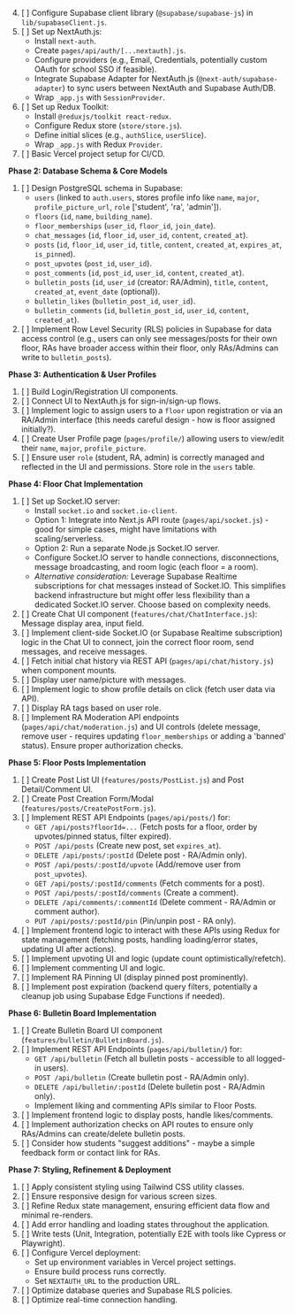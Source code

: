 4.  [ ] Configure Supabase client library (`@supabase/supabase-js`) in `lib/supabaseClient.js`.
5.  [ ] Set up NextAuth.js:
    - Install `next-auth`.
    - Create `pages/api/auth/[...nextauth].js`.
    - Configure providers (e.g., Email, Credentials, potentially custom OAuth for school SSO if feasible).
    - Integrate Supabase Adapter for NextAuth.js (`@next-auth/supabase-adapter`) to sync users between NextAuth and Supabase Auth/DB.
    - Wrap `_app.js` with `SessionProvider`.
6.  [ ] Set up Redux Toolkit:
    - Install `@reduxjs/toolkit react-redux`.
    - Configure Redux store (`store/store.js`).
    - Define initial slices (e.g., `authSlice`, `userSlice`).
    - Wrap `_app.js` with Redux `Provider`.
7.  [ ] Basic Vercel project setup for CI/CD.

**Phase 2: Database Schema & Core Models**

1.  [ ] Design PostgreSQL schema in Supabase:
    - `users` (linked to `auth.users`, stores profile info like `name`, `major`, `profile_picture_url`, `role` ['student', 'ra', 'admin']).
    - `floors` (`id`, `name`, `building_name`).
    - `floor_memberships` (`user_id`, `floor_id`, `join_date`).
    - `chat_messages` (`id`, `floor_id`, `user_id`, `content`, `created_at`).
    - `posts` (`id`, `floor_id`, `user_id`, `title`, `content`, `created_at`, `expires_at`, `is_pinned`).
    - `post_upvotes` (`post_id`, `user_id`).
    - `post_comments` (`id`, `post_id`, `user_id`, `content`, `created_at`).
    - `bulletin_posts` (`id`, `user_id` (creator: RA/Admin), `title`, `content`, `created_at`, `event_date` (optional)).
    - `bulletin_likes` (`bulletin_post_id`, `user_id`).
    - `bulletin_comments` (`id`, `bulletin_post_id`, `user_id`, `content`, `created_at`).
2.  [ ] Implement Row Level Security (RLS) policies in Supabase for data access control (e.g., users can only see messages/posts for their own floor, RAs have broader access within their floor, only RAs/Admins can write to `bulletin_posts`).

**Phase 3: Authentication & User Profiles**

1.  [ ] Build Login/Registration UI components.
2.  [ ] Connect UI to NextAuth.js for sign-in/sign-up flows.
3.  [ ] Implement logic to assign users to a `floor` upon registration or via an RA/Admin interface (this needs careful design - how is floor assigned initially?).
4.  [ ] Create User Profile page (`pages/profile/`) allowing users to view/edit their `name`, `major`, `profile_picture`.
5.  [ ] Ensure user `role` (student, RA, admin) is correctly managed and reflected in the UI and permissions. Store role in the `users` table.

**Phase 4: Floor Chat Implementation**

1.  [ ] Set up Socket.IO server:
    - Install `socket.io` and `socket.io-client`.
    - Option 1: Integrate into Next.js API route (`pages/api/socket.js`) - good for simple cases, might have limitations with scaling/serverless.
    - Option 2: Run a separate Node.js Socket.IO server.
    - Configure Socket.IO server to handle connections, disconnections, message broadcasting, and room logic (each floor = a room).
    - _Alternative consideration:_ Leverage Supabase Realtime subscriptions for chat messages instead of Socket.IO. This simplifies backend infrastructure but might offer less flexibility than a dedicated Socket.IO server. Choose based on complexity needs.
2.  [ ] Create Chat UI component (`features/chat/ChatInterface.js`): Message display area, input field.
3.  [ ] Implement client-side Socket.IO (or Supabase Realtime subscription) logic in the Chat UI to connect, join the correct floor room, send messages, and receive messages.
4.  [ ] Fetch initial chat history via REST API (`pages/api/chat/history.js`) when component mounts.
5.  [ ] Display user name/picture with messages.
6.  [ ] Implement logic to show profile details on click (fetch user data via API).
7.  [ ] Display RA tags based on user role.
8.  [ ] Implement RA Moderation API endpoints (`pages/api/chat/moderation.js`) and UI controls (delete message, remove user - requires updating `floor_memberships` or adding a 'banned' status). Ensure proper authorization checks.

**Phase 5: Floor Posts Implementation**

1.  [ ] Create Post List UI (`features/posts/PostList.js`) and Post Detail/Comment UI.
2.  [ ] Create Post Creation Form/Modal (`features/posts/CreatePostForm.js`).
3.  [ ] Implement REST API Endpoints (`pages/api/posts/`) for:
    - `GET /api/posts?floorId=...` (Fetch posts for a floor, order by upvotes/pinned status, filter expired).
    - `POST /api/posts` (Create new post, set `expires_at`).
    - `DELETE /api/posts/:postId` (Delete post - RA/Admin only).
    - `POST /api/posts/:postId/upvote` (Add/remove user from `post_upvotes`).
    - `GET /api/posts/:postId/comments` (Fetch comments for a post).
    - `POST /api/posts/:postId/comments` (Create a comment).
    - `DELETE /api/comments/:commentId` (Delete comment - RA/Admin or comment author).
    - `PUT /api/posts/:postId/pin` (Pin/unpin post - RA only).
4.  [ ] Implement frontend logic to interact with these APIs using Redux for state management (fetching posts, handling loading/error states, updating UI after actions).
5.  [ ] Implement upvoting UI and logic (update count optimistically/refetch).
6.  [ ] Implement commenting UI and logic.
7.  [ ] Implement RA Pinning UI (display pinned post prominently).
8.  [ ] Implement post expiration (backend query filters, potentially a cleanup job using Supabase Edge Functions if needed).

**Phase 6: Bulletin Board Implementation**

1.  [ ] Create Bulletin Board UI component (`features/bulletin/BulletinBoard.js`).
2.  [ ] Implement REST API Endpoints (`pages/api/bulletin/`) for:
    - `GET /api/bulletin` (Fetch all bulletin posts - accessible to all logged-in users).
    - `POST /api/bulletin` (Create bulletin post - RA/Admin only).
    - `DELETE /api/bulletin/:postId` (Delete bulletin post - RA/Admin only).
    - Implement liking and commenting APIs similar to Floor Posts.
3.  [ ] Implement frontend logic to display posts, handle likes/comments.
4.  [ ] Implement authorization checks on API routes to ensure only RAs/Admins can create/delete bulletin posts.
5.  [ ] Consider how students "suggest additions" - maybe a simple feedback form or contact link for RAs.

**Phase 7: Styling, Refinement & Deployment**

1.  [ ] Apply consistent styling using Tailwind CSS utility classes.
2.  [ ] Ensure responsive design for various screen sizes.
3.  [ ] Refine Redux state management, ensuring efficient data flow and minimal re-renders.
4.  [ ] Add error handling and loading states throughout the application.
5.  [ ] Write tests (Unit, Integration, potentially E2E with tools like Cypress or Playwright).
6.  [ ] Configure Vercel deployment:
    - Set up environment variables in Vercel project settings.
    - Ensure build process runs correctly.
    - Set `NEXTAUTH_URL` to the production URL.
7.  [ ] Optimize database queries and Supabase RLS policies.
8.  [ ] Optimize real-time connection handling.
